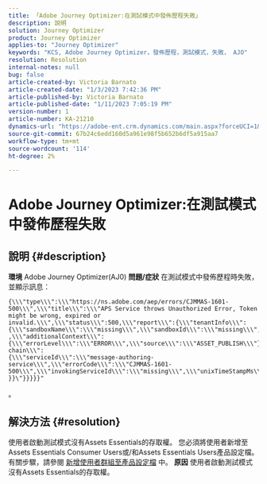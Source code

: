 ```yaml
---
title: 「Adobe Journey Optimizer:在測試模式中發佈歷程失敗」
description: 說明
solution: Journey Optimizer
product: Journey Optimizer
applies-to: "Journey Optimizer"
keywords: "KCS, Adobe Journey Optimizer，發佈歷程，測試模式，失敗， AJO"
resolution: Resolution
internal-notes: null
bug: false
article-created-by: Victoria Barnato
article-created-date: "1/3/2023 7:42:36 PM"
article-published-by: Victoria Barnato
article-published-date: "1/11/2023 7:05:19 PM"
version-number: 1
article-number: KA-21210
dynamics-url: "https://adobe-ent.crm.dynamics.com/main.aspx?forceUCI=1&pagetype=entityrecord&etn=knowledgearticle&id=491721c0-9e8b-ed11-81ad-6045bd0067ea"
source-git-commit: 67b24c6edd160d5a961e98f5b652b6df5a915aa7
workflow-type: tm+mt
source-wordcount: '114'
ht-degree: 2%

---
```


# Adobe Journey Optimizer:在測試模式中發佈歷程失敗

## 說明 {#description}

<b>環境</b>
Adobe Journey Optimizer(AJ0)
<b>問題/症狀</b>
在測試模式中發佈歷程時失敗，並顯示訊息：


```
{\\\"type\\\":\\\"https://ns.adobe.com/aep/errors/CJMMAS-1601-500\\\",\\\"title\\\":\\\"APS Service throws Unauthorized Error, Token might be wrong, expired or invalid.\\\",\\\"status\\\":500,\\\"report\\\":{\\\"tenantInfo\\\":
{\\\"sandboxName\\\":\\\"missing\\\",\\\"sandboxId\\\":\\\"missing\\\",\\\"imsOrgId\\\":\\\"missing\\\"}
,\\\"additionalContext\\\":{\\\"errorLevel\\\":\\\"ERROR\\\",\\\"source\\\":\\\"ASSET_PUBLISH\\\"}},\\\"error-chain\\\":
{\\\"serviceId\\\":\\\"message-authoring-service\\\",\\\"errorCode\\\":\\\"CJMMAS-1601-500\\\",\\\"invokingServiceId\\\":\\\"missing\\\",\\\"unixTimeStampMs\\\":REDACTED}
}}\"}}}}}"
```

。

## 解決方法 {#resolution}


使用者啟動測試模式沒有Assets Essentials的存取權。 您必須將使用者新增至Assets Essentials Consumer Users或/和Assets Essentials Users產品設定檔。 有關步驟，請參閱 [新增使用者群組至產品設定檔](https://experienceleague.adobe.com/docs/experience-manager-assets-essentials/help/get-started-admins/deploy-administer.html#add-users-to-product-profiles) 中。
<b>原因</b>
使用者啟動測試模式沒有Assets Essentials的存取權。
